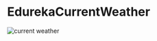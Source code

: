 # EdurekaCurrentWeather

![current weather](https://user-images.githubusercontent.com/801612/50357547-21b80d00-050b-11e9-8908-c582e6dd560c.jpeg)

